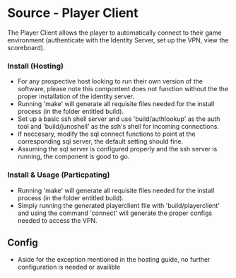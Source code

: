 # Source - Player Client

The Player Client allows the player to automatically connect to their game environment (authenticate with the Identity Server, set up the VPN, view the scoreboard).

### Install (Hosting)
- For any prospective host looking to run their own version of the software, please note this compontent does not function without the the proper installation of the identity server.
- Running 'make' will generate all requisite files needed for the install process (in the folder entitled build).
- Set up a basic ssh shell server and use 'build/authlookup' as the auth tool and 'build/junoshell' as the ssh's shell for incoming connections.
- If neccesary, modify the sql connect functions to point at the corresponding sql server, the default setting should fine. 
- Assuming the sql server is configured properly and the ssh server is running, the component is good to go. 

### Install  & Usage (Particpating)
- Running 'make' will generate all requisite files needed for the install process (in the folder entitled build).
- Simply running the generated playerclient file with 'build/playerclient' and using the command 'connect' will generate the proper configs needed to access the VPN.

## Config
- Aside for the exception mentioned in the hosting guide, no further configuration is needed or availible 
